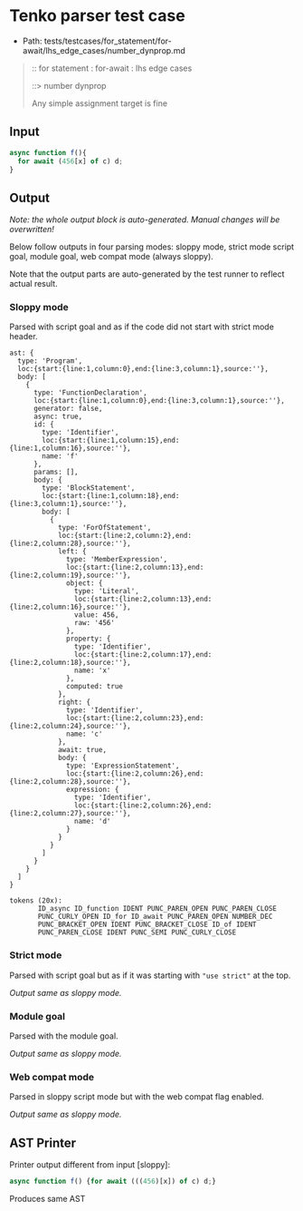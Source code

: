 # Tenko parser test case

- Path: tests/testcases/for_statement/for-await/lhs_edge_cases/number_dynprop.md

> :: for statement : for-await : lhs edge cases
>
> ::> number dynprop
>
> Any simple assignment target is fine

## Input

`````js
async function f(){
  for await (456[x] of c) d;
}
`````

## Output

_Note: the whole output block is auto-generated. Manual changes will be overwritten!_

Below follow outputs in four parsing modes: sloppy mode, strict mode script goal, module goal, web compat mode (always sloppy).

Note that the output parts are auto-generated by the test runner to reflect actual result.

### Sloppy mode

Parsed with script goal and as if the code did not start with strict mode header.

`````
ast: {
  type: 'Program',
  loc:{start:{line:1,column:0},end:{line:3,column:1},source:''},
  body: [
    {
      type: 'FunctionDeclaration',
      loc:{start:{line:1,column:0},end:{line:3,column:1},source:''},
      generator: false,
      async: true,
      id: {
        type: 'Identifier',
        loc:{start:{line:1,column:15},end:{line:1,column:16},source:''},
        name: 'f'
      },
      params: [],
      body: {
        type: 'BlockStatement',
        loc:{start:{line:1,column:18},end:{line:3,column:1},source:''},
        body: [
          {
            type: 'ForOfStatement',
            loc:{start:{line:2,column:2},end:{line:2,column:28},source:''},
            left: {
              type: 'MemberExpression',
              loc:{start:{line:2,column:13},end:{line:2,column:19},source:''},
              object: {
                type: 'Literal',
                loc:{start:{line:2,column:13},end:{line:2,column:16},source:''},
                value: 456,
                raw: '456'
              },
              property: {
                type: 'Identifier',
                loc:{start:{line:2,column:17},end:{line:2,column:18},source:''},
                name: 'x'
              },
              computed: true
            },
            right: {
              type: 'Identifier',
              loc:{start:{line:2,column:23},end:{line:2,column:24},source:''},
              name: 'c'
            },
            await: true,
            body: {
              type: 'ExpressionStatement',
              loc:{start:{line:2,column:26},end:{line:2,column:28},source:''},
              expression: {
                type: 'Identifier',
                loc:{start:{line:2,column:26},end:{line:2,column:27},source:''},
                name: 'd'
              }
            }
          }
        ]
      }
    }
  ]
}

tokens (20x):
       ID_async ID_function IDENT PUNC_PAREN_OPEN PUNC_PAREN_CLOSE
       PUNC_CURLY_OPEN ID_for ID_await PUNC_PAREN_OPEN NUMBER_DEC
       PUNC_BRACKET_OPEN IDENT PUNC_BRACKET_CLOSE ID_of IDENT
       PUNC_PAREN_CLOSE IDENT PUNC_SEMI PUNC_CURLY_CLOSE
`````

### Strict mode

Parsed with script goal but as if it was starting with `"use strict"` at the top.

_Output same as sloppy mode._

### Module goal

Parsed with the module goal.

_Output same as sloppy mode._

### Web compat mode

Parsed in sloppy script mode but with the web compat flag enabled.

_Output same as sloppy mode._

## AST Printer

Printer output different from input [sloppy]:

````js
async function f() {for await (((456)[x]) of c) d;}
````

Produces same AST
